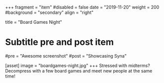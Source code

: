 +++
fragment = "item"
#disabled = false
date = "2019-11-20"
weight = 200
#background = "secondary"
align = "right"

title = "Board Games Night"

# Subtitle pre and post item
#pre = "Awesome screenshot"
#post = "Showcasing Syna"

[asset]
  image = "boardgames-night.jpg"
+++
Stressed with midterms? Decompress with a few board games and meet new people at the same time!